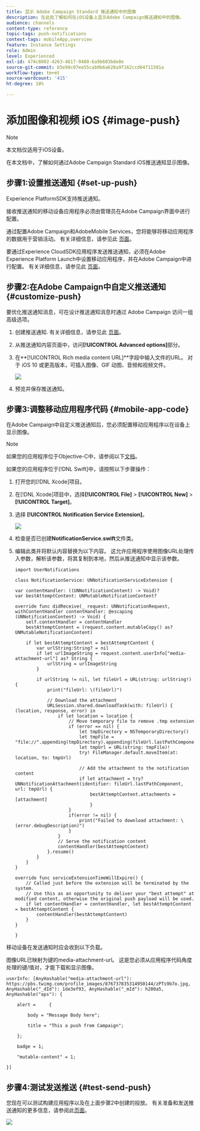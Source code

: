 ```yaml
---
title: 显示 Adobe Campaign Standard 推送通知中的图像
description: 在此处了解如何在iOS设备上显示Adobe Campaign推送通知中的图像。
audience: channels
content-type: reference
topic-tags: push-notifications
context-tags: mobileApp,overview
feature: Instance Settings
role: Admin
level: Experienced
exl-id: 474c8002-4263-4617-9480-6a9b603bde8e
source-git-commit: b5e98c07ee55cab0b6a628a97162ccd64711501a
workflow-type: tm+mt
source-wordcount: '415'
ht-degree: 18%

---
```


# 添加图像和视频 iOS {#image-push}

>[!NOTE]
>
>本文档仅适用于iOS设备。

在本文档中，了解如何通过Adobe Campaign Standard iOS推送通知显示图像。

## 步骤1:设置推送通知 {#set-up-push}

Experience PlatformSDK支持推送通知。

接收推送通知的移动设备应用程序必须由管理员在Adobe Campaign界面中进行配置。

通过配置Adobe Campaign和AdobeMobile Services，您将能够将移动应用程序的数据用于营销活动。 有关详细信息，请参见此 [ 页面](../../administration/using/configuring-a-mobile-application.md)。

要通过Experience CloudSDK应用程序发送推送通知，必须在Adobe Experience Platform Launch中设置移动应用程序，并在Adobe Campaign中进行配置。 有关详细信息，请参见此 [ 页面](../../administration/using/configuring-a-mobile-application.md#channel-specific-config)。

## 步骤2:在Adobe Campaign中自定义推送通知 {#customize-push}

要优化推送通知消息，可在设计推送通知消息时通过 Adobe Campaign 访问一组高级选项。

1. 创建推送通知. 有关详细信息，请参见此 [ 页面](../../channels/using/preparing-and-sending-a-push-notification.md)。

1. 从推送通知内容页面中，访问&#x200B;**[!UICONTROL Advanced options]**&#x200B;部分。

1. 在&#x200B;**[!UICONTROL Rich media content URL]**字段中输入文件的URL。
对于 iOS 10 或更高版本，可插入图像、GIF 动图、音频和视频文件。

   ![](assets/push_notif_advanced_6.png)

1. 预览并保存推送通知。

## 步骤3:调整移动应用程序代码 {#mobile-app-code}

在Adobe Campaign中自定义推送通知后，您必须配置移动应用程序以在设备上显示图像。

>[!NOTE]
>
>如果您的应用程序位于Objective-C中，请参阅以下[文档](https://experienceleague.adobe.com/docs/mobile-services/ios/messaging-ios/push-messaging/c-set-up-rich-push-notif-ios.html)。

如果您的应用程序位于[!DNL Swift]中，请按照以下步骤操作：

1. 打开您的[!DNL Xcode]项目。

1. 在[!DNL Xcode]项目中，选择&#x200B;**[!UICONTROL File]** > **[!UICONTROL New]** > **[!UICONTROL Target]**。

1. 选择 **[!UICONTROL Notification Service Extension]**。

   ![](assets/push_notif_advanced_12.png)

1. 检查是否已创建&#x200B;**NotificationService.swift**&#x200B;文件类。

1. 编辑此类并将默认内容替换为以下内容。
这允许应用程序使用图像URL处理传入参数，解析该参数，将其复制到本地，然后从推送通知中显示该参数。

   ```
   import UserNotifications
   
   class NotificationService: UNNotificationServiceExtension {
   
   var contentHandler: ((UNNotificationContent) -> Void)?
   var bestAttemptContent: UNMutableNotificationContent?
   
   override func didReceive(_ request: UNNotificationRequest, withContentHandler contentHandler: @escaping (UNNotificationContent) -> Void) {
       self.contentHandler = contentHandler
       bestAttemptContent = (request.content.mutableCopy() as? UNMutableNotificationContent)
   
       if let bestAttemptContent = bestAttemptContent {
           var urlString:String? = nil
           if let urlImageString = request.content.userInfo["media-attachment-url"] as? String {
               urlString = urlImageString
           }
   
           if urlString != nil, let fileUrl = URL(string: urlString!) {
               print("fileUrl: \(fileUrl)")
   
               // Download the attachment
               URLSession.shared.downloadTask(with: fileUrl) { (location, response, error) in
                   if let location = location {
                       // Move temporary file to remove .tmp extension
                       if (error == nil) {
                           let tmpDirectory = NSTemporaryDirectory()
                           let tmpFile = "file://".appending(tmpDirectory).appending(fileUrl.lastPathComponent)
                           let tmpUrl = URL(string: tmpFile)!
                           try! FileManager.default.moveItem(at: location, to: tmpUrl)
   
                           // Add the attachment to the notification content
                           if let attachment = try? UNNotificationAttachment(identifier: fileUrl.lastPathComponent, url: tmpUrl) {
                               bestAttemptContent.attachments = [attachment]
                               }
                       }
                       if(error != nil) {
                           print("Failed to download attachment: \(error.debugDescription)")
                       }
                   }
                   // Serve the notification content
                   contentHandler(bestAttemptContent)
               }.resume()
           }
       }
   }
   
   override func serviceExtensionTimeWillExpire() {
       // Called just before the extension will be terminated by the system.
       // Use this as an opportunity to deliver your "best attempt" at modified content, otherwise the original push payload will be used.
       if let contentHandler = contentHandler, let bestAttemptContent = bestAttemptContent {
           contentHandler(bestAttemptContent)
       }
   }
   
   }
   ```

移动设备在发送通知时应会收到以下负载。

图像URL已映射为键的media-attachment-url。 这是您必须从应用程序代码角度处理的键/值对，才能下载和显示图像。

```
userInfo: [AnyHashable("media-attachment-url"): https://pbs.twimg.com/profile_images/876737835314950144/zPTs9b7o.jpg, AnyHashable("_dId"): 1de3ef93, AnyHashable("_mId"): h280a5, AnyHashable("aps"): {
 
    alert =     {
 
        body = "Message Body here";
 
        title = "This a push from Campaign";
 
    };
 
    badge = 1;
 
    "mutable-content" = 1;
 
}]
```

## 步骤4:测试发送推送 {#test-send-push}

您现在可以测试构建应用程序以及在上面步骤2中创建的投放。 有关准备和发送推送通知的更多信息，请参阅此[页面](../../channels/using/preparing-and-sending-a-push-notification.md)。

![](assets/push_notif_advanced_34.png)
